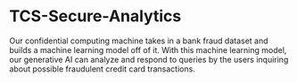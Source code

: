 # TCS-Secure-Analytics

Our confidential computing machine takes in a bank fraud dataset and builds a machine learning model off of it. With this machine learning model, our generative AI can analyze and respond to queries by the users inquiring about possible fraudulent credit card transactions.
